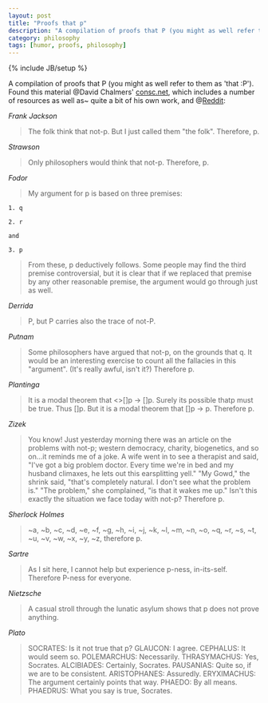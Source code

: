 ```yaml
---
layout: post
title: "Proofs that p"
description: "A compilation of proofs that P (you might as well refer to them as 'that :P')."
category: philosophy
tags: [humor, proofs, philosophy]
---
```

{% include JB/setup %}

A compilation of proofs that P (you might as well refer to them as 'that :P'). Found this material @David Chalmers' [consc.net](http://consc.net/misc/proofs.html), which includes a number of resources as well as~ quite a bit of his own work, and @[Reddit](http://www.reddit.com/r/philosophy/comments/rb0de/17_proofs_that_p_aka_lets_make_fun_of_famous):

_Frank Jackson_ 

>The folk think that not-p. But I just called them "the folk". Therefore, p.

_Strawson_ 

>Only philosophers would think that not-p. Therefore, p.

_Fodor_ 

>My argument for p is based on three premises:

    1. q
    
    2. r
    
    and
    
    3. p

>From these, p deductively follows. Some people may find the third premise controversial, but it is clear that if we replaced that premise by any other reasonable premise, the argument would go through just as well.

_Derrida_ 

>P, but P carries also the trace of not-P.

_Putnam_

>Some philosophers have argued that not-p, on the grounds that q. It would be an interesting exercise to count all the fallacies in this "argument". (It's really awful, isn't it?) Therefore p.

_Plantinga_

>It is a modal theorem that <>[]p -> []p. Surely its possible thatp must be true. Thus []p. But it is a modal theorem that []p -> p. Therefore p.

_Zizek_

>You know! Just yesterday morning there was an article on the problems with not-p; western democracy, charity, biogenetics, and so on...it reminds me of a joke. A wife went in to see a therapist and said, "I've got a big problem doctor. Every time we're in bed and my husband climaxes, he lets out this earsplitting yell." "My Gowd," the shrink said, "that's completely natural. I don't see what the problem is." "The problem," she complained, "is that it wakes me up." Isn't this exactly the situation we face today with not-p? Therefore p.

_Sherlock Holmes_ 

>~a, ~b, ~c, ~d, ~e, ~f, ~g, ~h, ~i, ~j, ~k, ~l, ~m, ~n, ~o, ~q, ~r, ~s, ~t, ~u, ~v, ~w, ~x, ~y, ~z, therefore p.

_Sartre_

>As I sit here, I cannot help but experience p-ness, in-its-self. Therefore P-ness for everyone.

_Nietzsche_ 

>A casual stroll through the lunatic asylum shows that p does not prove anything.

_Plato_

>SOCRATES: Is it not true that p?
>GLAUCON: I agree.
>CEPHALUS: It would seem so.
>POLEMARCHUS: Necessarily.
>THRASYMACHUS: Yes, Socrates.
>ALCIBIADES: Certainly, Socrates.
>PAUSANIAS: Quite so, if we are to be consistent.
>ARISTOPHANES: Assuredly.
>ERYXIMACHUS: The argument certainly points that way.
>PHAEDO: By all means.
>PHAEDRUS: What you say is true, Socrates.